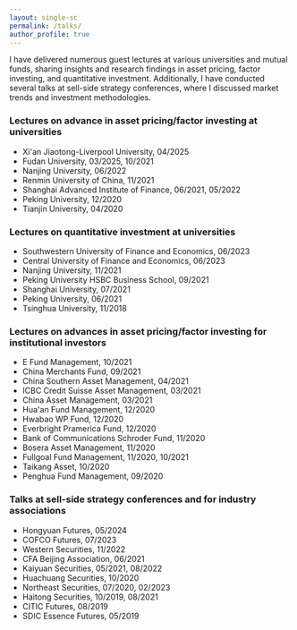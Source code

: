 ```yaml
---
layout: single-sc
permalink: /talks/
author_profile: true
---
```


I have delivered numerous guest lectures at various universities and mutual funds, sharing insights and research findings in asset pricing, factor investing, and quantitative investment. Additionally, I have conducted several talks at sell-side strategy conferences, where I discussed market trends and investment methodologies.

<h3>Lectures on advance in asset pricing/factor investing at universities</h3>

* Xi'an Jiaotong-Liverpool University, 04/2025
* Fudan University, 03/2025, 10/2021
* Nanjing University, 06/2022
* Renmin University of China, 11/2021
* Shanghai Advanced Institute of Finance, 06/2021, 05/2022
* Peking University, 12/2020
* Tianjin University, 04/2020

<h3>Lectures on quantitative investment at universities</h3>

* Southwestern University of Finance and Economics, 06/2023
* Central University of Finance and Economics, 06/2023
* Nanjing University, 11/2021
* Peking University HSBC Business School, 09/2021
* Shanghai University, 07/2021
* Peking University, 06/2021
* Tsinghua University, 11/2018

<h3>Lectures on advances in asset pricing/factor investing for institutional investors</h3>

* E Fund Management, 10/2021
* China Merchants Fund, 09/2021
* China Southern Asset Management, 04/2021
* ICBC Credit Suisse Asset Management, 03/2021
* China Asset Management, 03/2021
* Hua'an Fund Management, 12/2020
* Hwabao WP Fund, 12/2020
* Everbright Pramerica Fund, 12/2020
* Bank of Communications Schroder Fund, 11/2020
* Bosera Asset Management, 11/2020
* Fullgoal Fund Management, 11/2020, 10/2021
* Taikang Asset, 10/2020
* Penghua Fund Management, 09/2020

<h3>Talks at sell-side strategy conferences and for industry associations</h3>

* Hongyuan Futures, 05/2024
* COFCO Futures, 07/2023
* Western Securities, 11/2022
* CFA Beijing Association, 06/2021
* Kaiyuan Securities, 05/2021, 08/2022
* Huachuang Securities, 10/2020
* Northeast Securities, 07/2020, 02/2023
* Haitong Securities, 10/2019, 08/2021
* CITIC Futures, 08/2019
* SDIC Essence Futures, 05/2019
